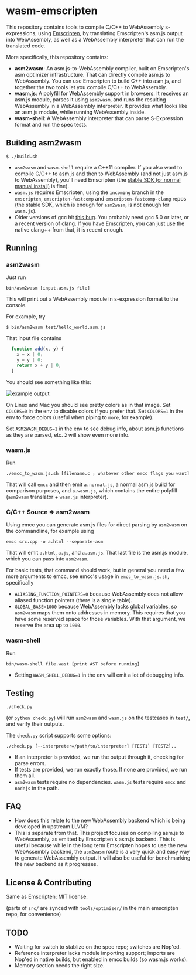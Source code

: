 # wasm-emscripten

This repository contains tools to compile C/C++ to WebAssembly s-expressions, using [Emscripten](http://emscripten.org/), by translating Emscripten's asm.js output into WebAssembly, as well as a WebAssembly interpreter that can run the translated code.

More specifically, this repository contains:

 * **asm2wasm**: An asm.js-to-WebAssembly compiler, built on Emscripten's asm optimizer infrastructure. That can directly compile asm.js to WebAssembly. You can use Emscripten to build C++ into asm.js, and together the two tools let you compile C/C++ to WebAssembly.
 * **wasm.js**: A polyfill for WebAssembly support in browsers. It receives an asm.js module, parses it using `asm2wasm`, and runs the resulting WebAssembly in a WebAssembly interpreter. It provides what looks like an asm.js module, while running WebAssembly inside.
 * **wasm-shell**: A WebAssembly interpreter that can parse S-Expression format and run the spec tests.

## Building asm2wasm

```
$ ./build.sh
```

* `asm2wasm` and `wasm-shell` require a C++11 compiler. If you also want to compile C/C++ to asm.js and then to WebAssembly (and not just asm.js to WebAssembly), you'll need Emscripten (the [stable SDK (or normal manual install)](http://kripken.github.io/emscripten-site/docs/getting_started/downloads.html) is fine).
* `wasm.js` requires Emscripten, using the `incoming` branch in the `emscripten`, `emscripten-fastcomp` and `emscripten-fastcomp-clang` repos (the stable SDK, which is enough for `asm2wasm`, is not enough for `wasm.js`).
* Older versions of gcc hit [this bug](https://gcc.gnu.org/bugzilla/show_bug.cgi?id=51048). You probably need gcc 5.0 or later, or a recent version of clang. If you have Emscripten, you can just use the native clang++ from that, it is recent enough.

## Running

### asm2wasm

Just run

```
bin/asm2wasm [input.asm.js file]
```

This will print out a WebAssembly module in s-expression format to the console.

For example, try

```
$ bin/asm2wasm test/hello_world.asm.js
```

That input file contains

```javascript
  function add(x, y) {
    x = x | 0;
    y = y | 0;
    return x + y | 0;
  }
```

You should see something like this:

![example output](https://raw.github.com/WebAssembly/wasm-emscripten/master/media/example.png)

On Linux and Mac you should see pretty colors as in that image. Set `COLORS=0` in the env to disable colors if you prefer that. Set `COLORS=1` in the env to force colors (useful when piping to `more`, for example).

Set `ASM2WASM_DEBUG=1` in the env to see debug info, about asm.js functions as they are parsed, etc. `2` will show even more info.

### wasm.js

Run

```
./emcc_to_wasm.js.sh [filename.c ; whatever other emcc flags you want]
```

That will call `emcc` and then emit `a.normal.js`, a normal asm.js build for comparison purposes, and `a.wasm.js`, which contains the entire polyfill (`asm2wasm` translator + `wasm.js` interpreter).

### C/C++ Source => asm2wasm

Using emcc you can generate asm.js files for direct parsing by `asm2wasm` on the commandline, for example using

```
emcc src.cpp -o a.html --separate-asm
```

That will emit `a.html`, `a.js`, and `a.asm.js`. That last file is the asm.js module, which you can pass into `asm2wasm`.

For basic tests, that command should work, but in general you need a few more arguments to emcc, see emcc's usage in `emcc_to_wasm.js.sh`, specifically

 * `ALIASING_FUNCTION_POINTERS=0` because WebAssembly does not allow aliased function pointers (there is a single table).
 * `GLOBAL_BASE=1000` because WebAssembly lacks global variables, so `asm2wasm` maps them onto addresses in memory. This requires that you have some reserved space for those variables. With that argument, we reserve the area up to `1000`.

### wasm-shell

Run

````
bin/wasm-shell file.wast [print AST before running]
````

 * Setting `WASM_SHELL_DEBUG=1` in the env will emit a lot of debugging info.

## Testing

```
./check.py
```

(or `python check.py`) will run `asm2wasm` and `wasm.js` on the testcases in `test/`, and verify their outputs.

The `check.py` script supports some options:

```
./check.py [--interpreter=/path/to/interpreter] [TEST1] [TEST2]..
```

 * If an interpreter is provided, we run the output through it, checking for parse errors.
 * If tests are provided, we run exactly those. If none are provided, we run them all.
 * `asm2wasm` tests require no dependencies. `wasm.js` tests require `emcc` and `nodejs` in the path.

## FAQ

 * How does this relate to the new WebAssembly backend which is being developed in upstream LLVM?
  * This is separate from that. This project focuses on compiling asm.js to WebAssembly, as emitted by Emscripten's asm.js backend. This is useful because while in the long term Emscripten hopes to use the new WebAssembly backend, the `asm2wasm` route is a very quick and easy way to generate WebAssembly output. It will also be useful for benchmarking the new backend as it progresses.

## License & Contributing

Same as Emscripten: MIT license.

(parts of `src/` are synced with `tools/optimizer/` in the main emscripten repo, for convenience)

## TODO

 * Waiting for switch to stablize on the spec repo; switches are Nop'ed.
 * Reference interpreter lacks module importing support; imports are Nop'ed in native builds, but enabled in emcc builds (so wasm.js works).
 * Memory section needs the right size.

